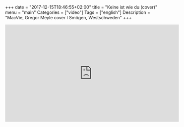 +++
date = "2017-12-15T18:46:55+02:00"
title = "Keine ist wie du (cover)"
menu = "main"
Categories = ["video"]
Tags = ["english"]
Description = "MacVie, Gregor Meyle cover   ǀ   Smögen, Westschweden"
+++


<iframe width="560" height="315" src="https://www.youtube.com/embed/Q5VTxzoCATI?rel=0&amp;controls=0" frameborder="0" gesture="media" allow="encrypted-media" allowfullscreen></iframe>
